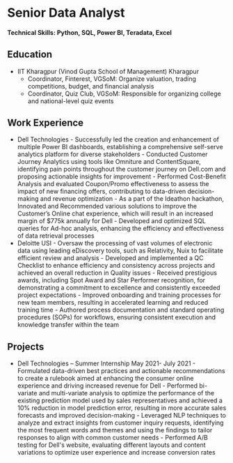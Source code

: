 # Senior Data Analyst
#### Technical Skills: Python, SQL, Power BI, Teradata, Excel

## Education
- IIT Kharagpur (Vinod Gupta School of Management) Kharagpur                                   
     - Coordinator, Finterest, VGSoM: Organize valuation, trading competitions, budget, and financial analysis
     - Coordinator, Quiz Club, VGSoM: Responsible for organizing college and national-level quiz events
     

## Work Experience
 - Dell Technologies
          - Successfully led the creation and enhancement of multiple Power BI dashboards, establishing a comprehensive self-serve analytics platform for diverse stakeholders
          - Conducted Customer Journey Analytics using tools like Omniture and ContentSquare, identifying pain points throughout the customer journey on Dell.com and proposing actionable insights for improvement
          - Performed Cost-Benefit Analysis and evaluated Coupon/Promo effectiveness to assess the impact of new financing offers, contributing to data-driven decision-making and revenue optimization
          - As a part of the Ideathon hackathon, Innovated and Recommended various solutions to improve the Customer’s Online chat experience, which will result in an increased margin of $775k annually for Dell
          - Developed and optimized SQL queries for Ad-hoc analysis, enhancing the efficiency and effectiveness of data retrieval processes
 - Deloitte USI
          - Oversaw the processing of vast volumes of electronic data using leading eDiscovery tools, such as Relativity, Nuix to facilitate efficient review and analysis
          - Developed and implemented a QC Checklist to enhance efficiency and consistency across projects and achieved an overall reduction in Quality issues
          - Received prestigious awards, including Spot Award and Star Performer recognition, for demonstrating a commitment to excellence and consistently exceeded project expectations
          - Improved onboarding and training processes for new team members, resulting in accelerated learning and reduced training time
          - Authored process documentation and standard operating procedures (SOPs) for workflows, ensuring consistent execution and knowledge transfer within the team

## Projects
 - Dell Technologies – Summer Internship May 2021- July 2021
        - Formulated data-driven best practices and actionable recommendations to create a rulebook aimed at enhancing the consumer online experience and driving increased revenue for Dell
        - Performed bi-variate and multi-variate analysis to optimize the performance of the existing prediction model used by sales representatives and achieved a 10% reduction in model prediction error, resulting in more accurate sales  forecasts and improved decision-making
        - Leveraged NLP techniques to analyze and extract insights from customer inquiry requests, identifying the most frequent words and themes and using the findings to tailor responses to align with common customer needs
        - Performed A/B testing for Dell's website, evaluating different layouts and content variations to optimize user experience and increase conversion rates

